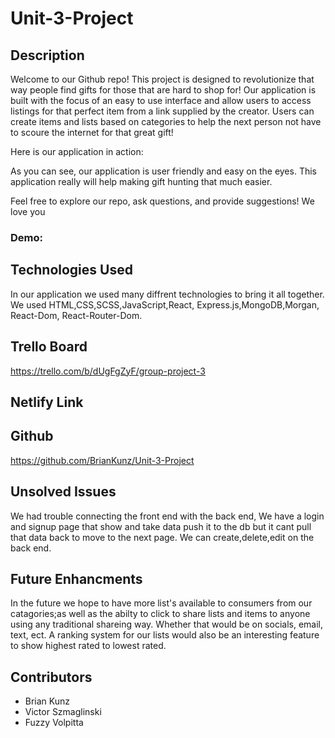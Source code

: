 # Unit-3-Project

## Description

Welcome to our Github repo! This project is designed to revolutionize that way people find gifts for those that are hard to shop for! Our application is built with the focus of an easy to use interface and allow users to access listings for that perfect item from a link supplied by the creator. Users can create items and lists based on categories to help the next person not have to scoure the internet for that great gift!

Here is our application in action:

As you can see, our application is user friendly and easy on the eyes. This application really will help making gift hunting that much easier.

Feel free to explore our repo, ask questions, and provide suggestions! We love you

### Demo:

## Technologies Used

In our application we used many diffrent technologies to bring it all together. We used HTML,CSS,SCSS,JavaScript,React, Express.js,MongoDB,Morgan, React-Dom, React-Router-Dom.

## Trello Board

https://trello.com/b/dUgFgZyF/group-project-3

## Netlify Link

## Github

https://github.com/BrianKunz/Unit-3-Project

## Unsolved Issues

We had trouble connecting the front end with the back end, We have a login and signup page that show and take data push it to the db but it cant pull that data back to move to the next page. We can create,delete,edit on the back end.

## Future Enhancments

In the future we hope to have more list's available to consumers from our catagories;as well as the abilty to click to share lists and items to anyone using any traditional shareing way. Whether that would be on socials, email, text, ect. A ranking system for our lists would also be an interesting feature to show highest rated to lowest rated.

## Contributors

- Brian Kunz
- Victor Szmaglinski
- Fuzzy Volpitta
